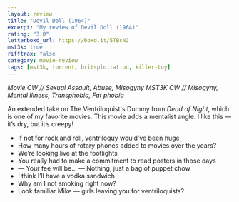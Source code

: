 ```yaml
---
layout: review
title: "Devil Doll (1964)"
excerpt: "My review of Devil Doll (1964)"
rating: "3.0"
letterboxd_url: https://boxd.it/5TBsNJ
mst3k: true
rifftrax: false
category: movie-review
tags: [mst3k, torrent, britsploitation, killer-toy]
---
```


<i>Movie CW // Sexual Assault, Abuse, Misogyny
MST3K CW // Misogyny, Mental Illness, Transphobia, Fat phobia</i>

An extended take on The Ventriloquist's Dummy from <i>Dead of Night</i>, which is one of my favorite movies. This movie adds a mentalist angle. I like this — it’s dry, but it’s creepy!

- If not for rock and roll, ventriloquy would’ve been huge
- How many hours of rotary phones added to movies over the years?
- We’re looking live at the footlights
- You really had to make a commitment to read posters in those days
- — Your fee will be… — Nothing, just a bag of puppet chow
- I think I’ll have a vodka sandwich
- Why am I not smoking right now?
- Look familiar Mike — girls leaving you for ventriloquists?
